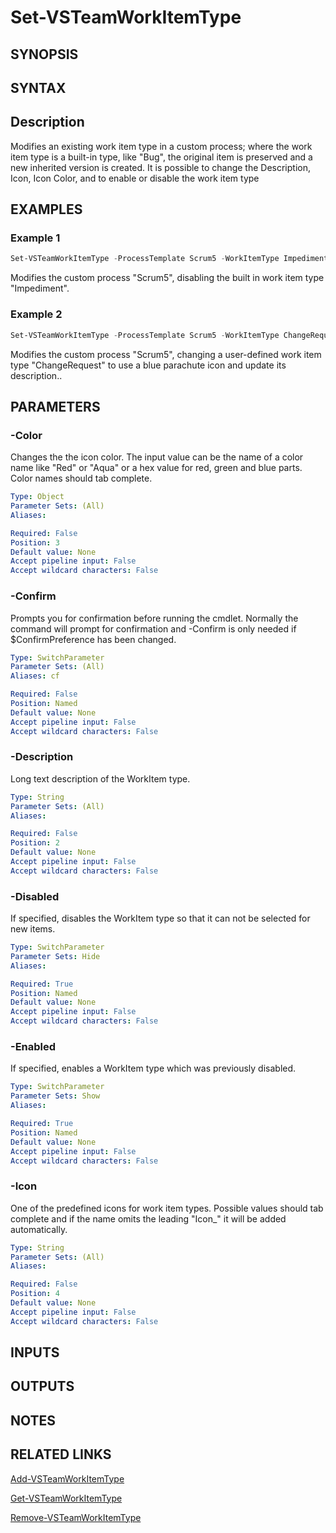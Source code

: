 <!-- #include "./common/header.md" -->

# Set-VSTeamWorkItemType

## SYNOPSIS

<!-- #include "./synopsis/Set-VSTeamWorkItemType.md" -->

## SYNTAX

## Description

Modifies an existing work item type in a custom process; where the work item type is a built-in type, like "Bug",
the original item is preserved and a new inherited version is created.
It is possible to change the Description, Icon, Icon Color, and to enable or disable the work item type

## EXAMPLES

### Example 1

```powershell
Set-VSTeamWorkItemType -ProcessTemplate Scrum5 -WorkItemType Impediment -Disabled
```

Modifies the custom process "Scrum5", disabling the built in work item type "Impediment".

### Example 2

```powershell
Set-VSTeamWorkItemType -ProcessTemplate Scrum5 -WorkItemType ChangeRequest -Icon icon_parachute -color Blue -Description "For requests from customers"
```

Modifies the custom process "Scrum5", changing a user-defined work item type "ChangeRequest" to use
a blue parachute icon and update its description..
## PARAMETERS

### -Color

Changes the the icon color. The input value can be the name of a color name like "Red" or "Aqua" or
a hex value for red, green and blue parts. Color names should tab complete.

```yaml
Type: Object
Parameter Sets: (All)
Aliases:

Required: False
Position: 3
Default value: None
Accept pipeline input: False
Accept wildcard characters: False
```

### -Confirm

Prompts you for confirmation before running the cmdlet. Normally the command will prompt for confirmation and -Confirm is only needed if \$ConfirmPreference has been changed.

```yaml
Type: SwitchParameter
Parameter Sets: (All)
Aliases: cf

Required: False
Position: Named
Default value: None
Accept pipeline input: False
Accept wildcard characters: False
```
<!-- #include "./params/Force.md" -->

<!-- #include "./params/whatif.md" -->

<!-- #include "./params/processTemplate.md" -->

<!-- #include "./params/workItemType.md" -->

### -Description

Long text description of the WorkItem type.

```yaml
Type: String
Parameter Sets: (All)
Aliases:

Required: False
Position: 2
Default value: None
Accept pipeline input: False
Accept wildcard characters: False
```

### -Disabled

If specified, disables the WorkItem type so that it can not be selected for new items.

```yaml
Type: SwitchParameter
Parameter Sets: Hide
Aliases:

Required: True
Position: Named
Default value: None
Accept pipeline input: False
Accept wildcard characters: False
```

### -Enabled

If specified, enables a WorkItem type which was previously disabled.

```yaml
Type: SwitchParameter
Parameter Sets: Show
Aliases:

Required: True
Position: Named
Default value: None
Accept pipeline input: False
Accept wildcard characters: False
```

### -Icon

One of the predefined icons for work item types. Possible values should tab complete and
if the name omits the leading "Icon\_" it will be added automatically.

```yaml
Type: String
Parameter Sets: (All)
Aliases:

Required: False
Position: 4
Default value: None
Accept pipeline input: False
Accept wildcard characters: False
```

## INPUTS

## OUTPUTS

## NOTES

## RELATED LINKS

[Add-VSTeamWorkItemType](Add-VSTeamWorkItemType.md)

[Get-VSTeamWorkItemType](Get-VSTeamWorkItemType.md)

[Remove-VSTeamWorkItemType](Remove-VSTeamWorkItemType.md)